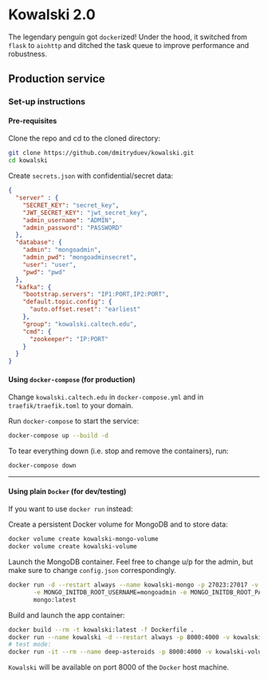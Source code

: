 # Kowalski 2.0

The legendary penguin got `docker`ized! Under the hood, it switched from `flask` to `aiohttp` and ditched 
the task queue to improve performance and robustness.

## Production service  

### Set-up instructions

#### Pre-requisites

Clone the repo and cd to the cloned directory:
```bash
git clone https://github.com/dmitryduev/kowalski.git
cd kowalski
```

Create `secrets.json` with confidential/secret data:
```json
{
  "server" : {
    "SECRET_KEY": "secret_key",
    "JWT_SECRET_KEY": "jwt_secret_key",
    "admin_username": "ADMIN",
    "admin_password": "PASSWORD"
  },
  "database": {
    "admin": "mongoadmin",
    "admin_pwd": "mongoadminsecret",
    "user": "user",
    "pwd": "pwd"
  },
  "kafka": {
    "bootstrap.servers": "IP1:PORT,IP2:PORT",
    "default.topic.config": {
      "auto.offset.reset": "earliest"
    },
    "group": "kowalski.caltech.edu",
    "cmd": {
      "zookeeper": "IP:PORT"
    }
  }
}
```

#### Using `docker-compose` (for production)

Change `kowalski.caltech.edu` in `docker-compose.yml` and in `traefik/traefik.toml` to your domain. 

Run `docker-compose` to start the service:
```bash
docker-compose up --build -d
```

To tear everything down (i.e. stop and remove the containers), run:
```bash
docker-compose down
```

---

#### Using plain `Docker` (for dev/testing)

If you want to use `docker run` instead:

Create a persistent Docker volume for MongoDB and to store data:
```bash
docker volume create kowalski-mongo-volume
docker volume create kowalski-volume
```

Launch the MongoDB container. Feel free to change u/p for the admin, 
but make sure to change `config.json` correspondingly.
```bash
docker run -d --restart always --name kowalski-mongo -p 27023:27017 -v kowalski-mongo-volume:/data/db \
       -e MONGO_INITDB_ROOT_USERNAME=mongoadmin -e MONGO_INITDB_ROOT_PASSWORD=mongoadminsecret \
       mongo:latest
```

Build and launch the app container:
```bash
docker build --rm -t kowalski:latest -f Dockerfile .
docker run --name kowalski -d --restart always -p 8000:4000 -v kowalski-volume:/data --link kowalski-mongo:mongo kowalski:latest
# test mode:
docker run -it --rm --name deep-asteroids -p 8000:4000 -v kowalski-volume:/data --link kowalski-mongo:mongo kowalski:latest

```

`Kowalski` will be available on port 8000 of the `Docker` host machine. 

